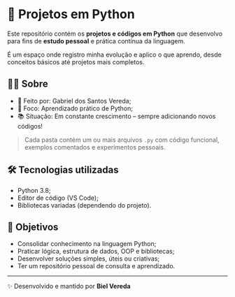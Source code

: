 # 🐍 Projetos em Python

Este repositório contém os **projetos e códigos em Python** que desenvolvo para fins de **estudo pessoal** e prática contínua da linguagem.

É um espaço onde registro minha evolução e aplico o que aprendo, desde conceitos básicos até projetos mais completos.

## 🧑‍💻 Sobre

- 📌 Feito por: Gabriel dos Santos Vereda;
- 🚀 Foco: Aprendizado prático de Python;
- 📚 Situação: Em constante crescimento – sempre adicionando novos códigos!
  

> Cada pasta contém um ou mais arquivos `.py` com código funcional, exemplos comentados e experimentos pessoais.

## 🛠️ Tecnologias utilizadas

- Python 3.8;
- Editor de código (VS Code);
- Bibliotecas variadas (dependendo do projeto).

## 🎯 Objetivos

- Consolidar conhecimento na linguagem Python;
- Praticar lógica, estrutura de dados, OOP e bibliotecas;
- Desenvolver soluções simples, úteis ou criativas;
- Ter um repositório pessoal de consulta e aprendizado.
  
---

✨ Desenvolvido e mantido por **Biel Vereda**
